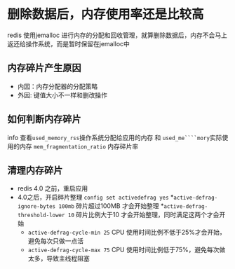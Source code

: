 # 删除数据后，内存使用率还是比较高

redis 使用jemalloc 进行内存的分配和回收管理，就算删除数据后，内存不会马上返还给操作系统，而是暂时保留在jemalloc中

## 内存碎片产生原因
* 内因：内存分配器的分配策略
* 外因: 键值大小不一样和删改操作

## 如何判断内存碎片
info 查看`used_memory_rss`操作系统分配给应用的内存 和 `used_me````mory`实际使用的内存 `mem_fragmentation_ratio` 内存碎片率

## 清理内存碎片
* redis 4.0 之前，重启应用
* 4.0之后，开启碎片整理 `config set activedefrag yes`
    *`active-defrag-ignore-bytes 100mb` 碎片超过100MB 才会开始整理
    *`active-defrag-threshold-lower 10` 碎片比例大于10 才会开始整理，同时满足这两个才会开始
    * `active-defrag-cycle-min 25` CPU 使用时间比例不低于25%才会开始，避免每次只做一点活
    * `active-defrag-cycle-max 75` CPU 使用时间比例低于75%，避免每次做太多，导致主线程阻塞
 